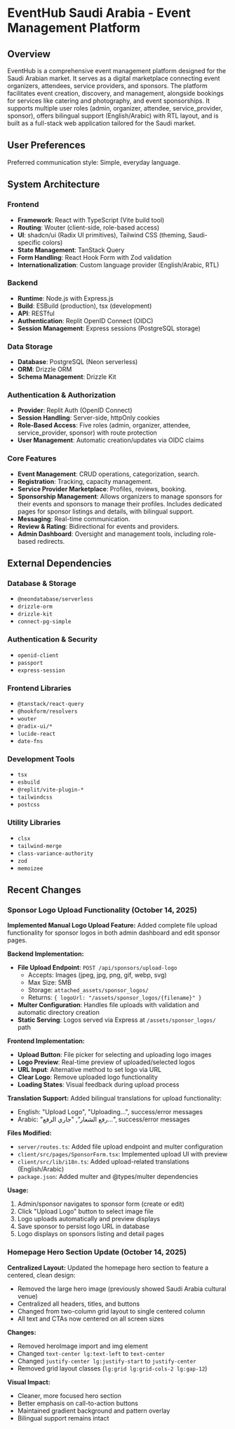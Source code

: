 # EventHub Saudi Arabia - Event Management Platform

## Overview
EventHub is a comprehensive event management platform designed for the Saudi Arabian market. It serves as a digital marketplace connecting event organizers, attendees, service providers, and sponsors. The platform facilitates event creation, discovery, and management, alongside bookings for services like catering and photography, and event sponsorships. It supports multiple user roles (admin, organizer, attendee, service_provider, sponsor), offers bilingual support (English/Arabic) with RTL layout, and is built as a full-stack web application tailored for the Saudi market.

## User Preferences
Preferred communication style: Simple, everyday language.

## System Architecture

### Frontend
-   **Framework**: React with TypeScript (Vite build tool)
-   **Routing**: Wouter (client-side, role-based access)
-   **UI**: shadcn/ui (Radix UI primitives), Tailwind CSS (theming, Saudi-specific colors)
-   **State Management**: TanStack Query
-   **Form Handling**: React Hook Form with Zod validation
-   **Internationalization**: Custom language provider (English/Arabic, RTL)

### Backend
-   **Runtime**: Node.js with Express.js
-   **Build**: ESBuild (production), tsx (development)
-   **API**: RESTful
-   **Authentication**: Replit OpenID Connect (OIDC)
-   **Session Management**: Express sessions (PostgreSQL storage)

### Data Storage
-   **Database**: PostgreSQL (Neon serverless)
-   **ORM**: Drizzle ORM
-   **Schema Management**: Drizzle Kit

### Authentication & Authorization
-   **Provider**: Replit Auth (OpenID Connect)
-   **Session Handling**: Server-side, httpOnly cookies
-   **Role-Based Access**: Five roles (admin, organizer, attendee, service_provider, sponsor) with route protection
-   **User Management**: Automatic creation/updates via OIDC claims

### Core Features
-   **Event Management**: CRUD operations, categorization, search.
-   **Registration**: Tracking, capacity management.
-   **Service Provider Marketplace**: Profiles, reviews, booking.
-   **Sponsorship Management**: Allows organizers to manage sponsors for their events and sponsors to manage their profiles. Includes dedicated pages for sponsor listings and details, with bilingual support.
-   **Messaging**: Real-time communication.
-   **Review & Rating**: Bidirectional for events and providers.
-   **Admin Dashboard**: Oversight and management tools, including role-based redirects.

## External Dependencies

### Database & Storage
-   `@neondatabase/serverless`
-   `drizzle-orm`
-   `drizzle-kit`
-   `connect-pg-simple`

### Authentication & Security
-   `openid-client`
-   `passport`
-   `express-session`

### Frontend Libraries
-   `@tanstack/react-query`
-   `@hookform/resolvers`
-   `wouter`
-   `@radix-ui/*`
-   `lucide-react`
-   `date-fns`

### Development Tools
-   `tsx`
-   `esbuild`
-   `@replit/vite-plugin-*`
-   `tailwindcss`
-   `postcss`

### Utility Libraries
-   `clsx`
-   `tailwind-merge`
-   `class-variance-authority`
-   `zod`
-   `memoizee`
## Recent Changes

### Sponsor Logo Upload Functionality (October 14, 2025)

**Implemented Manual Logo Upload Feature:**
Added complete file upload functionality for sponsor logos in both admin dashboard and edit sponsor pages.

**Backend Implementation:**
- **File Upload Endpoint**: `POST /api/sponsors/upload-logo`
  - Accepts: Images (jpeg, jpg, png, gif, webp, svg)
  - Max Size: 5MB
  - Storage: `attached_assets/sponsor_logos/`
  - Returns: `{ logoUrl: "/assets/sponsor_logos/{filename}" }`
- **Multer Configuration**: Handles file uploads with validation and automatic directory creation
- **Static Serving**: Logos served via Express at `/assets/sponsor_logos/` path

**Frontend Implementation:**
- **Upload Button**: File picker for selecting and uploading logo images
- **Logo Preview**: Real-time preview of uploaded/selected logos
- **URL Input**: Alternative method to set logo via URL
- **Clear Logo**: Remove uploaded logo functionality
- **Loading States**: Visual feedback during upload process

**Translation Support:**
Added bilingual translations for upload functionality:
- English: "Upload Logo", "Uploading...", success/error messages
- Arabic: "رفع الشعار", "جاري الرفع...", success/error messages

**Files Modified:**
- `server/routes.ts`: Added file upload endpoint and multer configuration
- `client/src/pages/SponsorForm.tsx`: Implemented upload UI with preview
- `client/src/lib/i18n.ts`: Added upload-related translations (English/Arabic)
- `package.json`: Added multer and @types/multer dependencies

**Usage:**
1. Admin/sponsor navigates to sponsor form (create or edit)
2. Click "Upload Logo" button to select image file
3. Logo uploads automatically and preview displays
4. Save sponsor to persist logo URL in database
5. Logo displays on sponsors listing and detail pages

### Homepage Hero Section Update (October 14, 2025)

**Centralized Layout:**
Updated the homepage hero section to feature a centered, clean design:
- Removed the large hero image (previously showed Saudi Arabia cultural venue)
- Centralized all headers, titles, and buttons
- Changed from two-column grid layout to single centered column
- All text and CTAs now centered on all screen sizes

**Changes:**
- Removed heroImage import and img element
- Changed `text-center lg:text-left` to `text-center`
- Changed `justify-center lg:justify-start` to `justify-center`
- Removed grid layout classes (`lg:grid lg:grid-cols-2 lg:gap-12`)

**Visual Impact:**
- Cleaner, more focused hero section
- Better emphasis on call-to-action buttons
- Maintained gradient background and pattern overlay
- Bilingual support remains intact

